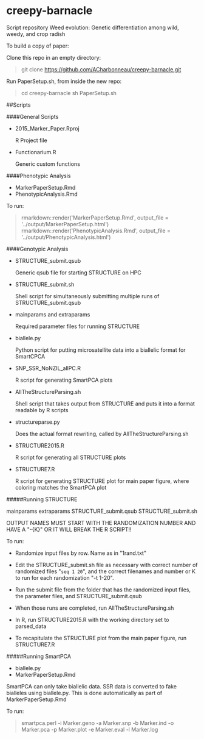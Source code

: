# creepy-barnacle
Script repository Weed evolution: Genetic differentiation among wild, weedy, and crop radish

To build a copy of paper:

Clone this repo in an empty directory:

> git clone https://github.com/ACharbonneau/creepy-barnacle.git

Run PaperSetup.sh, from inside the new repo:

> cd creepy-barnacle
> sh PaperSetup.sh


##Scripts

####General Scripts

- 2015_Marker_Paper.Rproj
	
	R Project file
	
- Functionarium.R
	
	Generic custom functions

####Phenotypic Analysis

- MarkerPaperSetup.Rmd  
- PhenotypicAnalysis.Rmd  

To run:

> rmarkdown::render('MarkerPaperSetup.Rmd', output_file = '../output/MarkerPaperSetup.html') 
> rmarkdown::render('PhenotypicAnalysis.Rmd', output_file = '../output/PhenotypicAnalysis.html') 


####Genotypic Analysis

- STRUCTURE_submit.qsub 
	
	Generic qsub file for starting STRUCTURE on HPC

- STRUCTURE_submit.sh
	
	Shell script for simultaneously submitting multiple runs of STRUCTURE_submit.qsub
	
- mainparams and extraparams
	
	Required parameter files for running STRUCTURE
 
- biallele.py 

	Python script for putting microsatellite data into a biallelic format for SmartCPCA
	
- SNP_SSR_NoNZIL_allPC.R  
	
	R script for generating SmartPCA plots
	
- AllTheStructureParsing.sh

	Shell script that takes output from STRUCTURE and puts it into a format readable by R scripts
	
- structureparse.py

	Does the actual format rewriting, called by AllTheStructureParsing.sh 
	
- STRUCTURE2015.R  

	R script for generating all STRUCTURE plots
	
- STRUCTURE7.R

	R script for generating STRUCTURE plot for main paper figure, where coloring matches the SmartPCA plot
	
#####Running STRUCTURE

mainparams 
extraparams 
STRUCTURE_submit.qsub 
STRUCTURE_submit.sh 

OUTPUT NAMES MUST START WITH THE RANDOMIZATION NUMBER AND HAVE A "-{K}" OR IT WILL BREAK THE R SCRIPT!!

To run:

- Randomize input files by row. Name as in "1rand.txt"
- Edit the STRUCTURE_submit.sh file as necessary with correct number of randomized files "`seq 1 20`", and the correct filenames and number or K to run for each randomization "-t 1-20".

- Run the submit file from the folder that has the randomized input files, the parameter files, and STRUCTURE_submit.qsub

- When those runs are completed, run AllTheStructureParsing.sh

- In R, run STRUCTURE2015.R with the working directory set to parsed_data

- To recapitulate the STRUCTURE plot from the main paper figure, run STRUCTURE7.R

#####Running SmartPCA

- biallele.py
- MarkerPaperSetup.Rmd


SmartPCA can only take biallelic data. SSR data is converted to fake bialleles using biallele.py. This is done automatically as part of MarkerPaperSetup.Rmd

To run:

> smartpca.perl -i Marker.geno -a Marker.snp -b Marker.ind -o Marker.pca -p Marker.plot -e Marker.eval -l Marker.log


